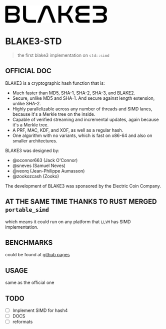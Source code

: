![blake3](BLAKE3.svg)
# BLAKE3-STD
> the first blake3 implementation on `std::simd`

## OFFICIAL DOC
BLAKE3 is a cryptographic hash function that is:

- Much faster than MD5, SHA-1, SHA-2, SHA-3, and BLAKE2.
- Secure, unlike MD5 and SHA-1. And secure against length extension, unlike SHA-2.
- Highly parallelizable across any number of threads and SIMD lanes, because it's a Merkle tree on the inside.
- Capable of verified streaming and incremental updates, again because it's a Merkle tree.
- A PRF, MAC, KDF, and XOF, as well as a regular hash.
- One algorithm with no variants, which is fast on x86-64 and also on smaller architectures.

BLAKE3 was designed by:

- @oconnor663 (Jack O'Connor)
- @sneves (Samuel Neves)
- @veorq (Jean-Philippe Aumasson)
- @zookozcash (Zooko)

The development of BLAKE3 was sponsored by the Electric Coin Company.

## AT THE SAME TIME THANKS TO RUST MERGED `portable_simd`
which means it could run on any platform that `LLVM` has SIMD implementation.

## BENCHMARKS
could be found at [github pages](https://lemonhx.moe/BLAKE3-STD/)

## USAGE
same as the official one

## TODO
- [ ] Implement SIMD for hash4
- [ ] DOCS
- [ ] reformats
